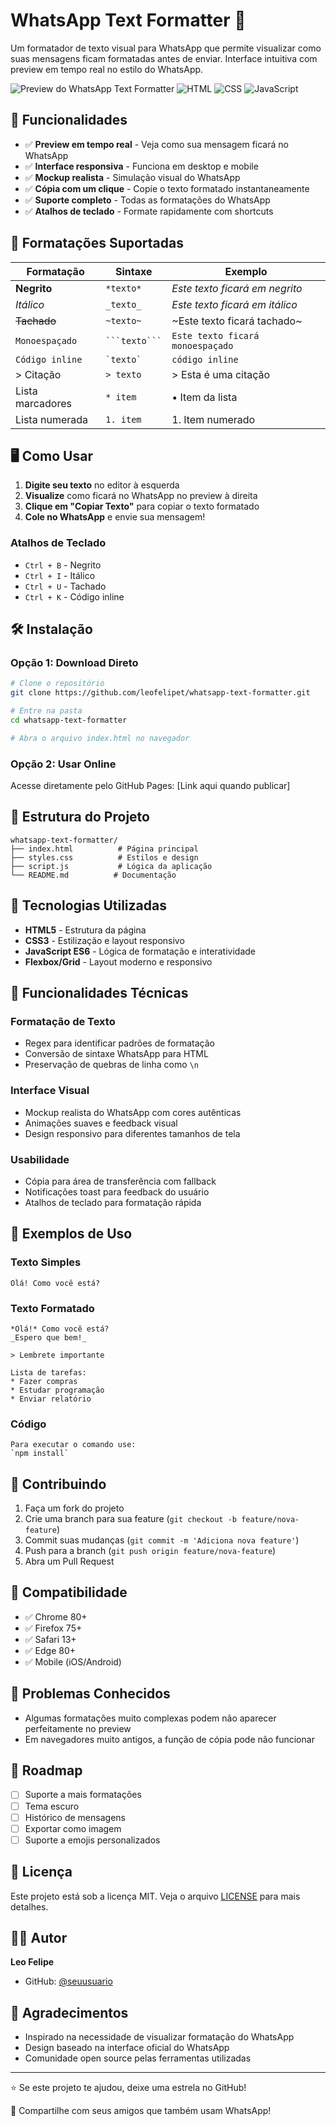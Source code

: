 # WhatsApp Text Formatter 📱

Um formatador de texto visual para WhatsApp que permite visualizar como suas mensagens ficam formatadas antes de enviar. Interface intuitiva com preview em tempo real no estilo do WhatsApp.

![Preview do WhatsApp Text Formatter](https://img.shields.io/badge/Status-Conclu%C3%ADdo-brightgreen)
![HTML](https://img.shields.io/badge/HTML-5-orange)
![CSS](https://img.shields.io/badge/CSS-3-blue)
![JavaScript](https://img.shields.io/badge/JavaScript-ES6-yellow)

## 🚀 Funcionalidades

- ✅ **Preview em tempo real** - Veja como sua mensagem ficará no WhatsApp
- ✅ **Interface responsiva** - Funciona em desktop e mobile
- ✅ **Mockup realista** - Simulação visual do WhatsApp
- ✅ **Cópia com um clique** - Copie o texto formatado instantaneamente
- ✅ **Suporte completo** - Todas as formatações do WhatsApp
- ✅ **Atalhos de teclado** - Formate rapidamente com shortcuts

## 🎯 Formatações Suportadas

| Formatação | Sintaxe | Exemplo |
|------------|---------|---------|
| **Negrito** | `*texto*` | *Este texto ficará em negrito* |
| _Itálico_ | `_texto_` | _Este texto ficará em itálico_ |
| ~~Tachado~~ | `~texto~` | ~Este texto ficará tachado~ |
| `Monoespaçado` | `` ```texto``` `` | ```Este texto ficará monoespaçado``` |
| `Código inline` | `` `texto` `` | `código inline` |
| > Citação | `> texto` | > Esta é uma citação |
| Lista marcadores | `* item` | • Item da lista |
| Lista numerada | `1. item` | 1. Item numerado |

## 🖥️ Como Usar

1. **Digite seu texto** no editor à esquerda
2. **Visualize** como ficará no WhatsApp no preview à direita
3. **Clique em "Copiar Texto"** para copiar o texto formatado
4. **Cole no WhatsApp** e envie sua mensagem!

### Atalhos de Teclado

- `Ctrl + B` - Negrito
- `Ctrl + I` - Itálico  
- `Ctrl + U` - Tachado
- `Ctrl + K` - Código inline

## 🛠️ Instalação

### Opção 1: Download Direto
```bash
# Clone o repositório
git clone https://github.com/leofelipet/whatsapp-text-formatter.git

# Entre na pasta
cd whatsapp-text-formatter

# Abra o arquivo index.html no navegador
```

### Opção 2: Usar Online
Acesse diretamente pelo GitHub Pages: [Link aqui quando publicar]

## 📁 Estrutura do Projeto

```
whatsapp-text-formatter/
├── index.html          # Página principal
├── styles.css          # Estilos e design
├── script.js           # Lógica da aplicação
└── README.md          # Documentação
```

## 🎨 Tecnologias Utilizadas

- **HTML5** - Estrutura da página
- **CSS3** - Estilização e layout responsivo
- **JavaScript ES6** - Lógica de formatação e interatividade
- **Flexbox/Grid** - Layout moderno e responsivo

## 🔧 Funcionalidades Técnicas

### Formatação de Texto
- Regex para identificar padrões de formatação
- Conversão de sintaxe WhatsApp para HTML
- Preservação de quebras de linha como `\n`

### Interface Visual
- Mockup realista do WhatsApp com cores autênticas
- Animações suaves e feedback visual
- Design responsivo para diferentes tamanhos de tela

### Usabilidade
- Cópia para área de transferência com fallback
- Notificações toast para feedback do usuário
- Atalhos de teclado para formatação rápida

## 🌟 Exemplos de Uso

### Texto Simples
```
Olá! Como você está?
```

### Texto Formatado
```
*Olá!* Como você está?
_Espero que bem!_

> Lembrete importante

Lista de tarefas:
* Fazer compras
* Estudar programação
* Enviar relatório
```

### Código
```
Para executar o comando use:
`npm install`
```

## 🤝 Contribuindo

1. Faça um fork do projeto
2. Crie uma branch para sua feature (`git checkout -b feature/nova-feature`)
3. Commit suas mudanças (`git commit -m 'Adiciona nova feature'`)
4. Push para a branch (`git push origin feature/nova-feature`)
5. Abra um Pull Request

## 📱 Compatibilidade

- ✅ Chrome 80+
- ✅ Firefox 75+
- ✅ Safari 13+
- ✅ Edge 80+
- ✅ Mobile (iOS/Android)

## 🐛 Problemas Conhecidos

- Algumas formatações muito complexas podem não aparecer perfeitamente no preview
- Em navegadores muito antigos, a função de cópia pode não funcionar

## 📝 Roadmap

- [ ] Suporte a mais formatações
- [ ] Tema escuro
- [ ] Histórico de mensagens
- [ ] Exportar como imagem
- [ ] Suporte a emojis personalizados

## 📄 Licença

Este projeto está sob a licença MIT. Veja o arquivo [LICENSE](LICENSE) para mais detalhes.

## 👨‍💻 Autor

**Leo Felipe**
- GitHub: [@seuusuario](https://github.com/seuusuario)

## 🙏 Agradecimentos

- Inspirado na necessidade de visualizar formatação do WhatsApp
- Design baseado na interface oficial do WhatsApp
- Comunidade open source pelas ferramentas utilizadas

---

⭐ Se este projeto te ajudou, deixe uma estrela no GitHub!

📢 Compartilhe com seus amigos que também usam WhatsApp!
